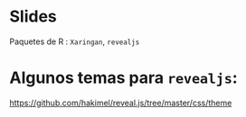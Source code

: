 # Slides
Paquetes de R : `Xaringan`, `revealjs`



# Algunos temas para `revealjs`:

https://github.com/hakimel/reveal.js/tree/master/css/theme
